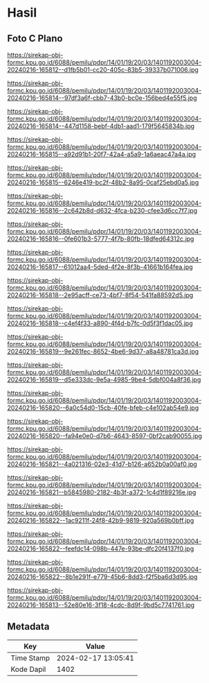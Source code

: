 # Hasil

## Foto C Plano

https://sirekap-obj-formc.kpu.go.id/6088/pemilu/pdpr/14/01/19/20/03/1401192003004-20240216-165812--d1fb5b01-cc20-405c-83b5-39337b071006.jpg

https://sirekap-obj-formc.kpu.go.id/6088/pemilu/pdpr/14/01/19/20/03/1401192003004-20240216-165814--97df3a6f-cbb7-43b0-bc0e-156bed4e55f5.jpg

https://sirekap-obj-formc.kpu.go.id/6088/pemilu/pdpr/14/01/19/20/03/1401192003004-20240216-165814--447d1158-bebf-4db1-aad1-179f5645834b.jpg

https://sirekap-obj-formc.kpu.go.id/6088/pemilu/pdpr/14/01/19/20/03/1401192003004-20240216-165815--a92d91b1-20f7-42a4-a5a9-1a6aeac47a4a.jpg

https://sirekap-obj-formc.kpu.go.id/6088/pemilu/pdpr/14/01/19/20/03/1401192003004-20240216-165815--6246e419-bc2f-48b2-8a95-0caf25ebd0a5.jpg

https://sirekap-obj-formc.kpu.go.id/6088/pemilu/pdpr/14/01/19/20/03/1401192003004-20240216-165816--2c642b8d-d632-4fca-b230-cfee3d6cc7f7.jpg

https://sirekap-obj-formc.kpu.go.id/6088/pemilu/pdpr/14/01/19/20/03/1401192003004-20240216-165816--0fe601b3-5777-4f7b-80fb-18dfed64312c.jpg

https://sirekap-obj-formc.kpu.go.id/6088/pemilu/pdpr/14/01/19/20/03/1401192003004-20240216-165817--61012aa4-5ded-4f2e-8f3b-41661b164fea.jpg

https://sirekap-obj-formc.kpu.go.id/6088/pemilu/pdpr/14/01/19/20/03/1401192003004-20240216-165818--2e95acff-ce73-4bf7-8f54-541fa88592d5.jpg

https://sirekap-obj-formc.kpu.go.id/6088/pemilu/pdpr/14/01/19/20/03/1401192003004-20240216-165818--c4ef4f33-a890-4f4d-b7fc-0d5f3f1dac05.jpg

https://sirekap-obj-formc.kpu.go.id/6088/pemilu/pdpr/14/01/19/20/03/1401192003004-20240216-165819--9e261fec-8652-4be6-9d37-a8a48781ca3d.jpg

https://sirekap-obj-formc.kpu.go.id/6088/pemilu/pdpr/14/01/19/20/03/1401192003004-20240216-165819--d5e333dc-9e5a-4985-9be4-5dbf004a8f36.jpg

https://sirekap-obj-formc.kpu.go.id/6088/pemilu/pdpr/14/01/19/20/03/1401192003004-20240216-165820--6a0c54d0-15cb-40fe-bfeb-c4e102ab54e9.jpg

https://sirekap-obj-formc.kpu.go.id/6088/pemilu/pdpr/14/01/19/20/03/1401192003004-20240216-165820--fa94e0e0-d7b6-4643-8597-0bf2cab90055.jpg

https://sirekap-obj-formc.kpu.go.id/6088/pemilu/pdpr/14/01/19/20/03/1401192003004-20240216-165821--4a021316-02e3-41d7-b126-a652b0a00af0.jpg

https://sirekap-obj-formc.kpu.go.id/6088/pemilu/pdpr/14/01/19/20/03/1401192003004-20240216-165821--b5845980-2182-4b3f-a372-1c4d1f89216e.jpg

https://sirekap-obj-formc.kpu.go.id/6088/pemilu/pdpr/14/01/19/20/03/1401192003004-20240216-165822--1ac9211f-24f8-42b9-9819-920a569b0bff.jpg

https://sirekap-obj-formc.kpu.go.id/6088/pemilu/pdpr/14/01/19/20/03/1401192003004-20240216-165822--feefdc14-098b-447e-93be-dfc20f4137f0.jpg

https://sirekap-obj-formc.kpu.go.id/6088/pemilu/pdpr/14/01/19/20/03/1401192003004-20240216-165822--8b1e291f-e779-45b6-8dd3-f2f5ba6d3d95.jpg

https://sirekap-obj-formc.kpu.go.id/6088/pemilu/pdpr/14/01/19/20/03/1401192003004-20240216-165813--52e80e16-3f18-4cdc-8d9f-9bd5c7741761.jpg


## Metadata

| Key        | Value               |
| ---------- | ------------------- |
| Time Stamp | 2024-02-17 13:05:41 |
| Kode Dapil | 1402                |



